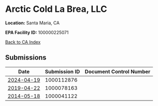 # Arctic Cold La Brea, LLC

**Location:** Santa Maria, CA

**EPA Facility ID:** 100000225071

[Back to CA Index](../../index.md)

## Submissions

| Date | Submission ID | Document Control Number |
|------|--------------|-------------------------|
| [2024-04-19](submissions/1000112876.md) | 1000112876 |  |
| [2019-04-22](submissions/1000078163.md) | 1000078163 |  |
| [2014-05-18](submissions/1000041122.md) | 1000041122 |  |
